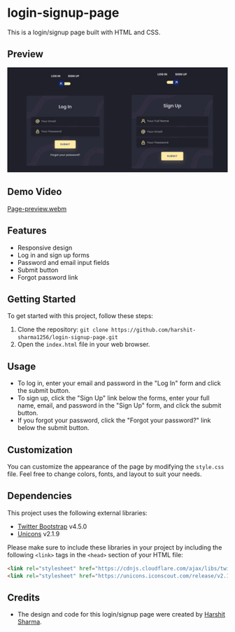 # login-signup-page

This is a login/signup page built with HTML and CSS.

## Preview

![Login/Signup Page Preview](Preview.jpg)

## Demo Video

[Page-preview.webm](https://github.com/harshit-sharma1256/login-signup-page/assets/91192069/58e63f99-70a3-4652-ae6e-9939869b2af6)


## Features

- Responsive design
- Log in and sign up forms
- Password and email input fields
- Submit button
- Forgot password link

## Getting Started

To get started with this project, follow these steps:

1. Clone the repository: `git clone https://github.com/harshit-sharma1256/login-signup-page.git`
2. Open the `index.html` file in your web browser.

## Usage

- To log in, enter your email and password in the "Log In" form and click the submit button.
- To sign up, click the "Sign Up" link below the forms, enter your full name, email, and password in the "Sign Up" form, and click the submit button.
- If you forgot your password, click the "Forgot your password?" link below the submit button.

## Customization

You can customize the appearance of the page by modifying the `style.css` file. Feel free to change colors, fonts, and layout to suit your needs.

## Dependencies

This project uses the following external libraries:

- [Twitter Bootstrap](https://getbootstrap.com/) v4.5.0
- [Unicons](https://iconscout.com/unicons) v2.1.9

Please make sure to include these libraries in your project by including the following `<link>` tags in the `<head>` section of your HTML file:

```html
<link rel="stylesheet" href="https://cdnjs.cloudflare.com/ajax/libs/twitter-bootstrap/4.5.0/css/bootstrap.min.css">
<link rel="stylesheet" href="https://unicons.iconscout.com/release/v2.1.9/css/unicons.css">
```

## Credits

- The design and code for this login/signup page were created by [Harshit Sharma](https://github.com/harshit-sharma1256).

